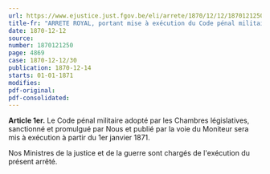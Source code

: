 ```yaml
---
url: https://www.ejustice.just.fgov.be/eli/arrete/1870/12/12/1870121250/justel
title-fr: "ARRETE ROYAL, portant mise à exécution du Code pénal militaire."
date: 1870-12-12
source:
number: 1870121250
page: 4869
case: 1870-12-12/30
publication: 1870-12-14
starts: 01-01-1871
modifies:
pdf-original:
pdf-consolidated:
---
```


**Article 1er.** Le Code pénal militaire adopté par les Chambres législatives, sanctionné et promulgué par Nous et publié par la voie du Moniteur sera mis à exécution à partir du 1er janvier 1871.

Nos Ministres de la justice et de la guerre sont chargés de l'exécution du présent arrêté.
